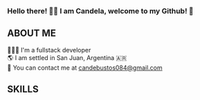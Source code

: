 ### Hello there! 👋🏻 I am Candela, welcome to my Github! 🌻

## ABOUT ME

👩🏻‍💻 I'm a fullstack developer  
🌎 I am settled in San Juan, Argentina 🇦🇷  
💫 You can contact me at candebustos084@gmail.com  


## SKILLS 

## 
<!--
**Candeb/Candeb** is a ✨ _special_ ✨ repository because its `README.md` (this file) appears on your GitHub profile.

Here are some ideas to get you started:

- 🔭 I’m currently working on ...
- 🌱 I’m currently learning ...
- 👯 I’m looking to collaborate on ...
- 🤔 I’m looking for help with ...
- 💬 Ask me about ...
- 📫 How to reach me: ...
- 😄 Pronouns: ...
- ⚡ Fun fact: ...
-->
